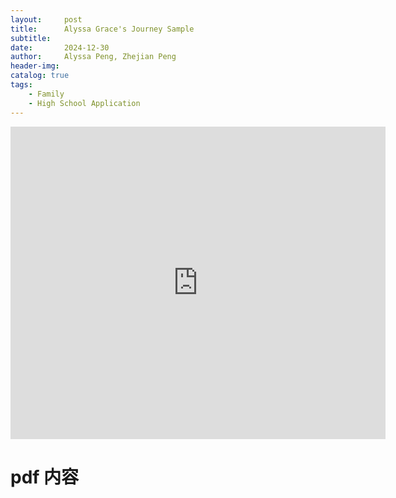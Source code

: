 ```yaml
---
layout:     post
title:      Alyssa Grace's Journey Sample
subtitle:   
date:       2024-12-30
author:     Alyssa Peng, Zhejian Peng
header-img: 
catalog: true
tags:
    - Family
    - High School Application
---
```


<script src='https://cdnjs.cloudflare.com/ajax/libs/mathjax/2.7.5/MathJax.js?config=TeX-MML-AM_CHTML' async></script>

<embed src="https://github.com/JazzikPeng/jazzikpeng.github.io/blob/master/_posts/alyssa/recopied%20%20section1.pdf" width="600" height="500" type="application/pdf">

# pdf 内容